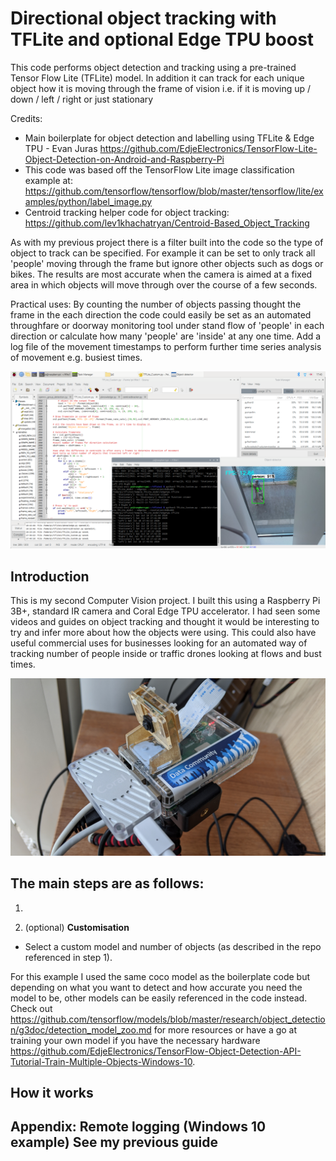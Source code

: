 # Directional object tracking with TFLite and optional Edge TPU boost
This code performs object detection and tracking using a pre-trained Tensor Flow Lite (TFLite) model. In addition it can track for each unique object how it is moving through the frame of vision i.e. if it is moving up /  down / left / right or just stationary

Credits:
* Main boilerplate for object detection and labelling using TFLite & Edge TPU - Evan Juras https://github.com/EdjeElectronics/TensorFlow-Lite-Object-Detection-on-Android-and-Raspberry-Pi
* This code was based off the TensorFlow Lite image classification example at: https://github.com/tensorflow/tensorflow/blob/master/tensorflow/lite/examples/python/label_image.py
* Centroid tracking helper code for object tracking: https://github.com/lev1khachatryan/Centroid-Based_Object_Tracking 

As with my previous project there is a filter built into the code so the type of object to track can be specified. For example it can be set to only track all 'people' moving through the frame but ignore other objects such as dogs or bikes. The results are most accurate when the camera is aimed at a fixed area in which objects will move through over the course of a few seconds. 

Practical uses: By counting the number of objects passing thought the frame in the each direction the code could easily be set as an automated throughfare or doorway monitoring tool under stand flow of 'people' in each direction or calculate how many 'people' are 'inside' at any one time. Add a log file of the movement timestamps to perform further time series analysis of movement e.g. busiest times.

<img src="https://github.com/Tqualizer/Directional-object-tracking-with-TFLite-and-Edge-TPU/blob/master/2020-07-18-174302_1920x1080_scrot.png" width ="700" />



## Introduction
This is my second Computer Vision project. I built this using a Raspberry Pi 3B+, standard IR camera and Coral Edge TPU accelerator. 
I had seen some videos and guides on object tracking and thought it would be interesting to try and infer more about how the objects were using. This could also have useful commercial uses for businesses looking for an automated way of tracking number of people inside or traffic drones looking at flows and bust times.

<img src="https://github.com/Tqualizer/Directional-object-tracking-with-TFLite-and-Edge-TPU/blob/master/IMG_20200718_184111.jpg" width ="700" />

## The main steps are as follows:
1. 




1. (optional) **Customisation**
 * Select a custom model and number of objects (as described in the repo referenced in step 1). 
 
 For this example I used the same coco model as the boilerplate code but depending on what you want to detect and how accurate you need the model to be, other models can be easily referenced in the code instead. Check out https://github.com/tensorflow/models/blob/master/research/object_detection/g3doc/detection_model_zoo.md for more resources or have a go at training your own model if you have the necessary hardware https://github.com/EdjeElectronics/TensorFlow-Object-Detection-API-Tutorial-Train-Multiple-Objects-Windows-10.
 
## How it works

## Appendix: Remote logging (Windows 10 example) See my previous guide



